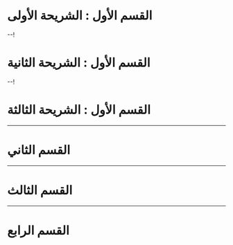 


# القسم الأول : الشريحة الأولى
--!
# القسم الأول : الشريحة الثانية
--!
# القسم الأول : الشريحة الثالثة
---

# القسم الثاني

---

# القسم الثالث

 --- 
 
#  القسم الرابع






<!--stackedit_data:
eyJoaXN0b3J5IjpbMTIzMjQ0OTM0OCwxNzc5MzgwMjMxXX0=
-->
<!--stackedit_data:
eyJoaXN0b3J5IjpbNDkyMjMyNTQ2LDEyMzI0NDkzNDgsMTc3OT
M4MDIzMV19
-->
<!--stackedit_data:
eyJoaXN0b3J5IjpbLTEzOTcxODI2MDhdfQ==
-->
